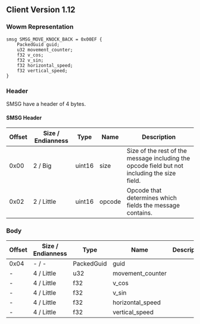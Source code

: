 ## Client Version 1.12

### Wowm Representation
```rust,ignore
smsg SMSG_MOVE_KNOCK_BACK = 0x00EF {
    PackedGuid guid;    
    u32 movement_counter;    
    f32 v_cos;    
    f32 v_sin;    
    f32 horizontal_speed;    
    f32 vertical_speed;    
}

```
### Header
SMSG have a header of 4 bytes.

#### SMSG Header
| Offset | Size / Endianness | Type   | Name   | Description |
| ------ | ----------------- | ------ | ------ | ----------- |
| 0x00   | 2 / Big           | uint16 | size   | Size of the rest of the message including the opcode field but not including the size field.|
| 0x02   | 2 / Little        | uint16 | opcode | Opcode that determines which fields the message contains.|
### Body
| Offset | Size / Endianness | Type | Name | Description |
| ------ | ----------------- | ---- | ---- | ----------- |
| 0x04 | - / - | PackedGuid | guid |  |
| - | 4 / Little | u32 | movement_counter |  |
| - | 4 / Little | f32 | v_cos |  |
| - | 4 / Little | f32 | v_sin |  |
| - | 4 / Little | f32 | horizontal_speed |  |
| - | 4 / Little | f32 | vertical_speed |  |
